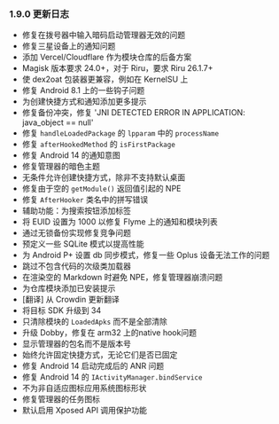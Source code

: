 ### 1.9.0 更新日志
* 修复在拨号器中输入暗码启动管理器无效的问题
* 修复三星设备上的通知问题
* 添加 Vercel/Cloudflare 作为模块仓库的后备方案
* Magisk 版本要求 24.0+，对于 Riru，要求 Riru 26.1.7+
* 使 dex2oat 包装器更兼容，例如在 KernelSU 上
* 修复 Android 8.1 上的一些钩子问题
* 为创建快捷方式和通知添加更多提示
* 修复备份冲突，修复 'JNI DETECTED ERROR IN APPLICATION: java_object == null'
* 修复 `handleLoadedPackage` 的 `lpparam` 中的 `processName`
* 修复 `afterHookedMethod` 的 `isFirstPackage`
* 修复 Android 14 的通知意图
* 修复管理器的暗色主题
* 无条件允许创建快捷方式，除非不支持默认桌面
* 修复由于空的 `getModule()` 返回值引起的 NPE
* 修复 `AfterHooker` 类名中的拼写错误
* 辅助功能：为搜索按钮添加标签
* 将 EUID 设置为 1000 以修复 Flyme 上的通知和模块列表
* 通过无锁备份实现修复竞争问题
* 预定义一些 SQLite 模式以提高性能
* 为 Android P+ 设置 db 同步模式，修复一些 Oplus 设备无法工作的问题
* 跳过不包含代码的次级类加载器
* 在渲染空的 Markdown 时避免 NPE，修复管理器崩溃问题
* 为仓库模块添加已安装提示
* [翻译] 从 Crowdin 更新翻译
* 将目标 SDK 升级到 34
* 只清除模块的 `LoadedApks` 而不是全部清除
* 升级 Dobby，修复在 arm32 上的native hook问题
* 显示管理器的包名而不是版本号
* 始终允许固定快捷方式，无论它们是否已固定
* 修复 Android 14 启动完成后的 ANR 问题
* 修复 Android 14 的 `IActivityManager.bindService`
* 不为非自适应图标应用系统图标形状
* 修复管理器的任务图标
* 默认启用 Xposed API 调用保护功能
